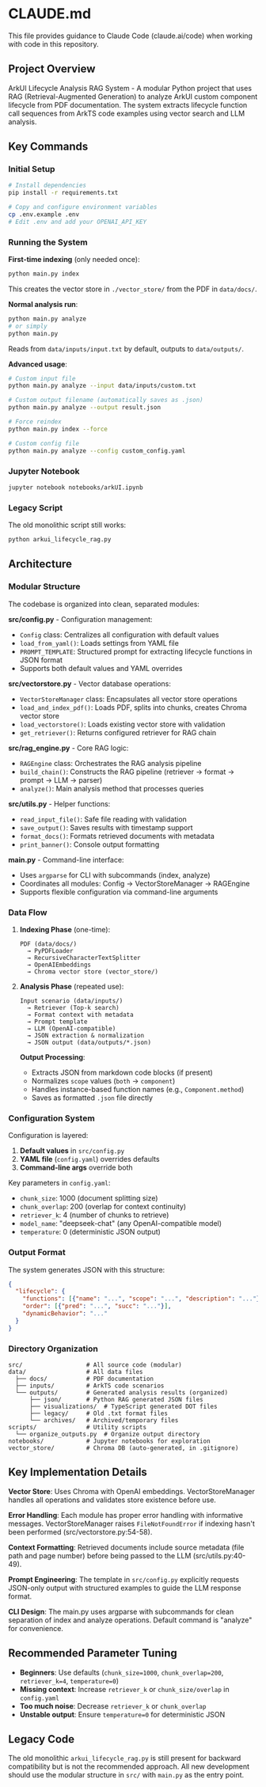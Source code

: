 # CLAUDE.md

This file provides guidance to Claude Code (claude.ai/code) when working with code in this repository.

## Project Overview

ArkUI Lifecycle Analysis RAG System - A modular Python project that uses RAG (Retrieval-Augmented Generation) to analyze ArkUI custom component lifecycle from PDF documentation. The system extracts lifecycle function call sequences from ArkTS code examples using vector search and LLM analysis.

## Key Commands

### Initial Setup
```bash
# Install dependencies
pip install -r requirements.txt

# Copy and configure environment variables
cp .env.example .env
# Edit .env and add your OPENAI_API_KEY
```

### Running the System

**First-time indexing** (only needed once):
```bash
python main.py index
```
This creates the vector store in `./vector_store/` from the PDF in `data/docs/`.

**Normal analysis run**:
```bash
python main.py analyze
# or simply
python main.py
```
Reads from `data/inputs/input.txt` by default, outputs to `data/outputs/`.

**Advanced usage**:
```bash
# Custom input file
python main.py analyze --input data/inputs/custom.txt

# Custom output filename (automatically saves as .json)
python main.py analyze --output result.json

# Force reindex
python main.py index --force

# Custom config file
python main.py analyze --config custom_config.yaml
```

### Jupyter Notebook
```bash
jupyter notebook notebooks/arkUI.ipynb
```

### Legacy Script
The old monolithic script still works:
```bash
python arkui_lifecycle_rag.py
```

## Architecture

### Modular Structure

The codebase is organized into clean, separated modules:

**src/config.py** - Configuration management:
- `Config` class: Centralizes all configuration with default values
- `load_from_yaml()`: Loads settings from YAML file
- `PROMPT_TEMPLATE`: Structured prompt for extracting lifecycle functions in JSON format
- Supports both default values and YAML overrides

**src/vectorstore.py** - Vector database operations:
- `VectorStoreManager` class: Encapsulates all vector store operations
- `load_and_index_pdf()`: Loads PDF, splits into chunks, creates Chroma vector store
- `load_vectorstore()`: Loads existing vector store with validation
- `get_retriever()`: Returns configured retriever for RAG chain

**src/rag_engine.py** - Core RAG logic:
- `RAGEngine` class: Orchestrates the RAG analysis pipeline
- `build_chain()`: Constructs the RAG pipeline (retriever → format → prompt → LLM → parser)
- `analyze()`: Main analysis method that processes queries

**src/utils.py** - Helper functions:
- `read_input_file()`: Safe file reading with validation
- `save_output()`: Saves results with timestamp support
- `format_docs()`: Formats retrieved documents with metadata
- `print_banner()`: Console output formatting

**main.py** - Command-line interface:
- Uses `argparse` for CLI with subcommands (index, analyze)
- Coordinates all modules: Config → VectorStoreManager → RAGEngine
- Supports flexible configuration via command-line arguments

### Data Flow

1. **Indexing Phase** (one-time):
   ```
   PDF (data/docs/)
     → PyPDFLoader
     → RecursiveCharacterTextSplitter
     → OpenAIEmbeddings
     → Chroma vector store (vector_store/)
   ```

2. **Analysis Phase** (repeated use):
   ```
   Input scenario (data/inputs/)
     → Retriever (Top-k search)
     → Format context with metadata
     → Prompt template
     → LLM (OpenAI-compatible)
     → JSON extraction & normalization
     → JSON output (data/outputs/*.json)
   ```

   **Output Processing**:
   - Extracts JSON from markdown code blocks (if present)
   - Normalizes `scope` values (`both` → `component`)
   - Handles instance-based function names (e.g., `Component.method`)
   - Saves as formatted `.json` file directly

### Configuration System

Configuration is layered:
1. **Default values** in `src/config.py`
2. **YAML file** (`config.yaml`) overrides defaults
3. **Command-line args** override both

Key parameters in `config.yaml`:
- `chunk_size`: 1000 (document splitting size)
- `chunk_overlap`: 200 (overlap for context continuity)
- `retriever_k`: 4 (number of chunks to retrieve)
- `model_name`: "deepseek-chat" (any OpenAI-compatible model)
- `temperature`: 0 (deterministic JSON output)

### Output Format

The system generates JSON with this structure:
```json
{
  "lifecycle": {
    "functions": [{"name": "...", "scope": "...", "description": "..."}],
    "order": [{"pred": "...", "succ": "..."}],
    "dynamicBehavior": "..."
  }
}
```

### Directory Organization

```
src/                  # All source code (modular)
data/                 # All data files
  ├── docs/           # PDF documentation
  ├── inputs/         # ArkTS code scenarios
  └── outputs/        # Generated analysis results (organized)
      ├── json/       # Python RAG generated JSON files
      ├── visualizations/  # TypeScript generated DOT files
      ├── legacy/     # Old .txt format files
      └── archives/   # Archived/temporary files
scripts/              # Utility scripts
  └── organize_outputs.py  # Organize output directory
notebooks/            # Jupyter notebooks for exploration
vector_store/         # Chroma DB (auto-generated, in .gitignore)
```

## Key Implementation Details

**Vector Store**: Uses Chroma with OpenAI embeddings. VectorStoreManager handles all operations and validates store existence before use.

**Error Handling**: Each module has proper error handling with informative messages. VectorStoreManager raises `FileNotFoundError` if indexing hasn't been performed (src/vectorstore.py:54-58).

**Context Formatting**: Retrieved documents include source metadata (file path and page number) before being passed to the LLM (src/utils.py:40-49).

**Prompt Engineering**: The template in `src/config.py` explicitly requests JSON-only output with structured examples to guide the LLM response format.

**CLI Design**: The main.py uses argparse with subcommands for clean separation of index and analyze operations. Default command is "analyze" for convenience.

## Recommended Parameter Tuning

- **Beginners**: Use defaults (`chunk_size=1000`, `chunk_overlap=200`, `retriever_k=4`, `temperature=0`)
- **Missing context**: Increase `retriever_k` or `chunk_size/overlap` in `config.yaml`
- **Too much noise**: Decrease `retriever_k` or `chunk_overlap`
- **Unstable output**: Ensure `temperature=0` for deterministic JSON

## Legacy Code

The old monolithic `arkui_lifecycle_rag.py` is still present for backward compatibility but is not the recommended approach. All new development should use the modular structure in `src/` with `main.py` as the entry point.
